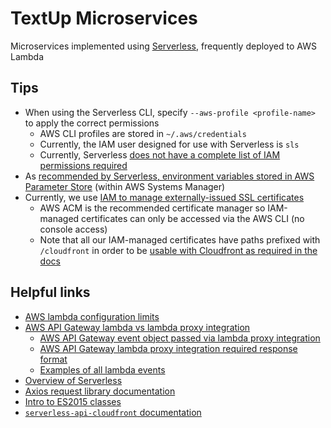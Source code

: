 # TextUp Microservices

Microservices implemented using [Serverless](https://serverless.com), frequently deployed to AWS Lambda

## Tips

* When using the Serverless CLI, specify `--aws-profile <profile-name>` to apply the correct permissions
    * AWS CLI profiles are stored in `~/.aws/credentials`
    * Currently, the IAM user designed for use with Serverless is `sls`
    * Currently, Serverless [does not have a complete list of IAM permissions required](https://serverless.com/framework/docs/providers/aws/guide/credentials/)
* As [recommended by Serverless, environment variables stored in AWS Parameter Store](https://serverless.com/blog/serverless-secrets-api-keys/) (within AWS Systems Manager)
* Currently, we use [IAM to manage externally-issued SSL certificates](https://docs.aws.amazon.com/IAM/latest/UserGuide/id_credentials_server-certs.html)
    * AWS ACM is the recommended certificate manager so IAM-managed certificates can only be accessed via the AWS CLI (no console access)
    * Note that all our IAM-managed certificates have paths prefixed with `/cloudfront` in order to be [usable with Cloudfront as required in the docs](https://aws.amazon.com/premiumsupport/knowledge-center/custom-ssl-certificate-cloudfront/)

## Helpful links

* [AWS lambda configuration limits](https://docs.aws.amazon.com/lambda/latest/dg/limits.html)
* [AWS API Gateway lambda vs lambda proxy integration](https://medium.com/@lakshmanLD/lambda-proxy-vs-lambda-integration-in-aws-api-gateway-3a9397af0e6d)
    * [AWS API Gateway event object passed via lambda proxy integration](https://docs.aws.amazon.com/apigateway/latest/developerguide/set-up-lambda-proxy-integrations.html#api-gateway-simple-proxy-for-lambda-input-format)
    * [AWS API Gateway lambda proxy integration required response format](https://docs.aws.amazon.com/apigateway/latest/developerguide/api-gateway-create-api-as-simple-proxy-for-lambda.html)
    * [Examples of all lambda events](https://docs.aws.amazon.com/lambda/latest/dg/eventsources.html)
* [Overview of Serverless](https://hackernoon.com/a-crash-course-on-serverless-with-node-js-632b37d58b44)
* [Axios request library documentation](https://github.com/axios/axios)
* [Intro to ES2015 classes](https://developer.mozilla.org/en-US/docs/Web/JavaScript/Reference/Classes)
* [`serverless-api-cloudfront` documentation](https://github.com/Droplr/serverless-api-cloudfront)
